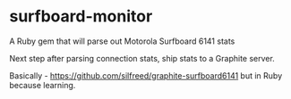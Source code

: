 # surfboard-monitor
A Ruby gem that will parse out Motorola Surfboard 6141 stats

Next step after parsing connection stats, ship stats to a Graphite server.

Basically - https://github.com/silfreed/graphite-surfboard6141 but in Ruby because learning.
